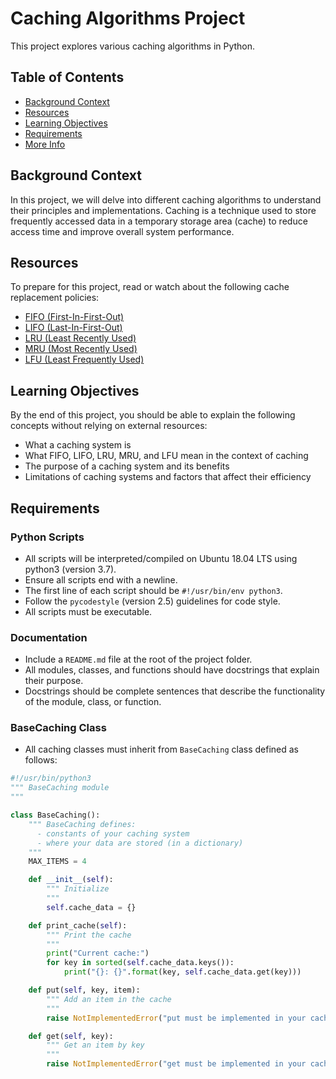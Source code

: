 # Caching Algorithms Project

This project explores various caching algorithms in Python.

## Table of Contents

- [Background Context](#background-context)
- [Resources](#resources)
- [Learning Objectives](#learning-objectives)
- [Requirements](#requirements)
- [More Info](#more-info)

## Background Context

In this project, we will delve into different caching algorithms to understand their principles and implementations. Caching is a technique used to store frequently accessed data in a temporary storage area (cache) to reduce access time and improve overall system performance.

## Resources

To prepare for this project, read or watch about the following cache replacement policies:
- [FIFO (First-In-First-Out)](https://en.wikipedia.org/wiki/Cache_replacement_policies#First-in-first-out_(FIFO))
- [LIFO (Last-In-First-Out)](https://en.wikipedia.org/wiki/Cache_replacement_policies#Last-in-first-out_(LIFO))
- [LRU (Least Recently Used)](https://en.wikipedia.org/wiki/Cache_replacement_policies#Least_recently_used_(LRU))
- [MRU (Most Recently Used)](https://en.wikipedia.org/wiki/Cache_replacement_policies#Most_recently_used_(MRU))
- [LFU (Least Frequently Used)](https://en.wikipedia.org/wiki/Cache_replacement_policies#Least-frequently_used_(LFU))

## Learning Objectives

By the end of this project, you should be able to explain the following concepts without relying on external resources:
- What a caching system is
- What FIFO, LIFO, LRU, MRU, and LFU mean in the context of caching
- The purpose of a caching system and its benefits
- Limitations of caching systems and factors that affect their efficiency

## Requirements

### Python Scripts
- All scripts will be interpreted/compiled on Ubuntu 18.04 LTS using python3 (version 3.7).
- Ensure all scripts end with a newline.
- The first line of each script should be `#!/usr/bin/env python3`.
- Follow the `pycodestyle` (version 2.5) guidelines for code style.
- All scripts must be executable.

### Documentation
- Include a `README.md` file at the root of the project folder.
- All modules, classes, and functions should have docstrings that explain their purpose.
- Docstrings should be complete sentences that describe the functionality of the module, class, or function.

### BaseCaching Class
- All caching classes must inherit from `BaseCaching` class defined as follows:

```python
#!/usr/bin/python3
""" BaseCaching module
"""

class BaseCaching():
    """ BaseCaching defines:
      - constants of your caching system
      - where your data are stored (in a dictionary)
    """
    MAX_ITEMS = 4

    def __init__(self):
        """ Initialize
        """
        self.cache_data = {}

    def print_cache(self):
        """ Print the cache
        """
        print("Current cache:")
        for key in sorted(self.cache_data.keys()):
            print("{}: {}".format(key, self.cache_data.get(key)))

    def put(self, key, item):
        """ Add an item in the cache
        """
        raise NotImplementedError("put must be implemented in your cache class")

    def get(self, key):
        """ Get an item by key
        """
        raise NotImplementedError("get must be implemented in your cache class")


